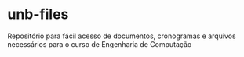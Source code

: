 # unb-files
Repositório para fácil acesso de documentos, cronogramas e arquivos necessários para o curso de Engenharia de Computação

